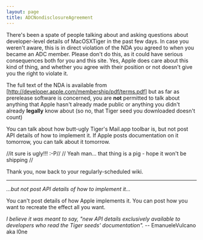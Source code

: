 ```yaml
---
layout: page
title: ADCNondisclosureAgreement
---
```


There's been a spate of people talking about and asking questions about developer-level details of MacOSXTiger in the past few days. In case you weren't aware, this is in direct violation of the NDA you agreed to when you became an ADC member. Please don't do this, as it could have serious consequences both for you and this site. Yes, Apple does care about this kind of thing, and whether you agree with their position or not doesn't give you the right to violate it.

The full text of the NDA is available from [http://developer.apple.com/membership/pdf/terms.pdf] but as far as prerelease software is concerned, you are **not** permitted to talk about anything that Apple hasn't already made public or anything you didn't already **legally** know about (so no, that Tiger seed you downloaded doesn't count)

You can talk about how butt-ugly Tiger's Mail.app toolbar is, but not post API details of how to implement it. If Apple posts documentation on it tomorrow, you can talk about it tomorrow.

//it sure is ugly!!!  :-P//
// Yeah man... that thing is a pig - hope it won't be shipping //

Thank you, now back to your regularly-scheduled wiki.

----

*...but not post API details of how to implement it...*

You can't post details of how Apple implements it.  You can post how you want to recreate the effect all you want.

*I believe it was meant to say, "new API details exclusively available to developers who read the Tiger seeds' documentation".* -- EmanueleVulcano aka l0ne

